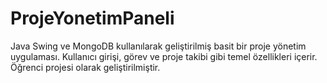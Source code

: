# ProjeYonetimPaneli
Java Swing ve MongoDB kullanılarak geliştirilmiş basit bir proje yönetim uygulaması. Kullanıcı girişi, görev ve proje takibi gibi temel özellikleri içerir. Öğrenci projesi olarak geliştirilmiştir.
